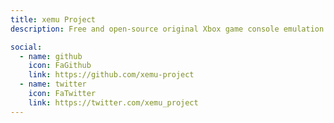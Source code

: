 ```yaml
---
title: xemu Project
description: Free and open-source original Xbox game console emulation for Windows, macOS, and Linux

social:
  - name: github
    icon: FaGithub
    link: https://github.com/xemu-project
  - name: twitter
    icon: FaTwitter
    link: https://twitter.com/xemu_project
---
```

